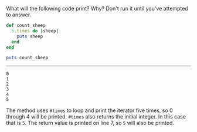 What will the following code print? Why? Don't run it until you've attempted to answer.
```ruby
def count_sheep
  5.times do |sheep|
    puts sheep
  end
end

puts count_sheep
```

---

```
0
1
2
3
4
5
```

The method uses `#times` to loop and print the iterator five times, so 0 through 4 will be printed.
`#times` also returns the initial integer. In this case that is `5`. The return value is printed on line 7, so `5` will also be printed.